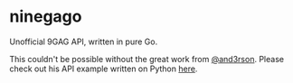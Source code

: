 # ninegago

Unofficial 9GAG API, written in pure Go.

This couldn't be possible without the great work from [@and3rson](https://github.com/and3rson). Please check out his API example written on Python [here](https://github.com/and3rson/nineapi).
